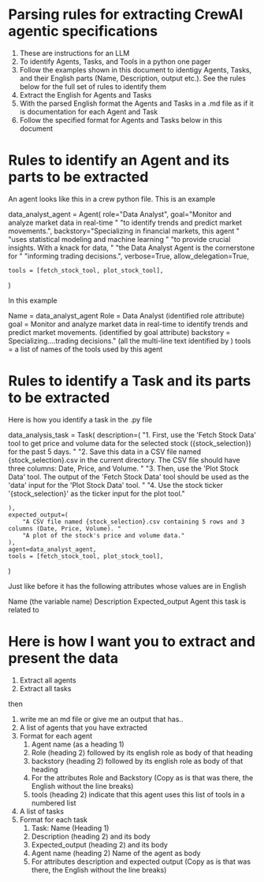 <!-- ********************* -->
# Parsing rules for extracting CrewAI agentic specifications
<!-- ********************* -->

1. These are instructions for an LLM
2. To identify Agents, Tasks, and Tools in a python one pager
3. Follow the examples shown in this document to identigy Agents, Tasks, and their English parts (Name, Description, output etc.). See the rules below for the full set of rules to identify them
4. Extract the English for Agents and Tasks
5. With the parsed English format the Agents and Tasks in a .md file as if it is documentation for each Agent and Task
6. Follow the specified format for Agents and Tasks below in this document

<!-- ********************* -->
# Rules to identify an Agent and its parts to be extracted
<!-- ********************* -->

An agent looks like this in a crew python file. This is an example

data_analyst_agent = Agent(
    role="Data Analyst",
    goal="Monitor and analyze market data in real-time "
         "to identify trends and predict market movements.",
    backstory="Specializing in financial markets, this agent "
              "uses statistical modeling and machine learning "
              "to provide crucial insights. With a knack for data, "
              "the Data Analyst Agent is the cornerstone for "
              "informing trading decisions.",
    verbose=True,
    allow_delegation=True,

    tools = [fetch_stock_tool, plot_stock_tool],

)

In this example 

Name = data_analyst_agent
Role = Data Analyst (identified role attribute)
goal = Monitor and analyze market data in real-time to identify trends and predict market movements. (identified by goal attribute)
backstory = Specializing....trading decisions." (all the multi-line text identified by )
tools = a list of names of the tools used by this agent

<!-- ********************* -->
# Rules to identify a Task and its parts to be extracted
<!-- ********************* -->

Here is how you identify a task in the .py file

data_analysis_task = Task(
    description=(
        "1. First, use the 'Fetch Stock Data' tool to get price and volume data for the selected stock ({stock_selection}) for the past 5 days. "
        "2. Save this data in a CSV file named {stock_selection}.csv in the current directory. The CSV file should have three columns: Date, Price, and Volume. "
        "3. Then, use the 'Plot Stock Data' tool. The output of the 'Fetch Stock Data' tool should be used as the 'data' input for the 'Plot Stock Data' tool. "
        "4. Use the stock ticker '{stock_selection}' as the ticker input for the plot tool."

    ),
    expected_output=(
        "A CSV file named {stock_selection}.csv containing 5 rows and 3 columns (Date, Price, Volume). "
        "A plot of the stock's price and volume data."
    ),
    agent=data_analyst_agent,
    tools = [fetch_stock_tool, plot_stock_tool],

)

Just like before it has the following attributes whose values are in English

Name (the variable name)
Description
Expected_output
Agent this task is related to

<!-- ********************* -->
# Here is how I want you to extract and present the data
<!-- ********************* -->

1. Extract all agents
2. Extract all tasks

then 

1. write me an md file or give me an output that has..
2. A list of agents that you have extracted
3. Format for each agent
   1. Agent name (as a heading 1)
   2. Role (heading 2) followed by its english role as body of that heading
   3. backstory (heading 2) followed by its english role as body of that heading
   4. For the attributes Role and Backstory (Copy as is that was there, the English without the line breaks)
   5. tools (heading 2) indicate that this agent uses this list of tools in a numbered list
4. A list of tasks
5. Format for each task
   1. Task: Name (Heading 1) 
   2. Description (heading 2) and its body
   3. Expected_output (heading 2) and its body
   4. Agent name (heading 2) Name of the agent as body
   5. For attributes description and expected output (Copy as is that was there, the English without the line breaks)

